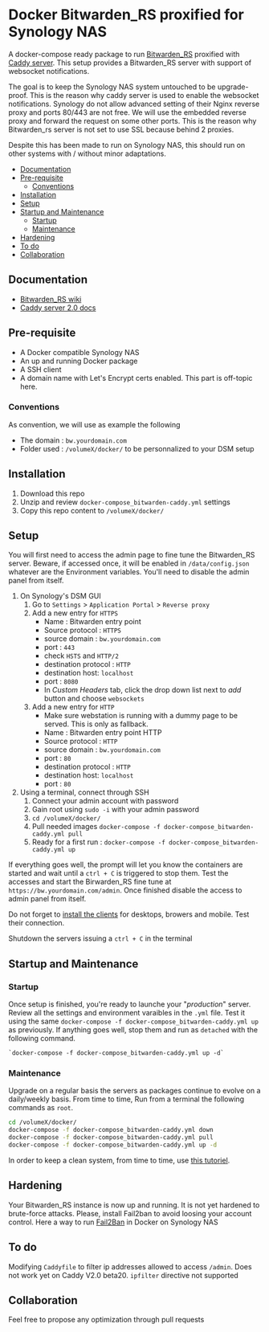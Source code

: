 # Docker Bitwarden_RS proxified for Synology NAS

A docker-compose ready package to run [Bitwarden_RS](https://github.com/dani-garcia/bitwarden_rs) proxified with [Caddy server](https://github.com/caddyserver/caddy-docker). This setup provides a Bitwarden_RS server with support of websocket notifications.
 
The goal is to keep the Synology NAS system untouched to be upgrade-proof. This is the reason why caddy server is used to enable the websocket notifications. Synology do not allow advanced setting of their Nginx reverse proxy and ports 80/443 are not free. We will use the embedded reverse proxy and forward the request on some other ports. This is the reason why Bitwarden_rs server is not set to use SSL because behind 2 proxies.

Despite this has been made to run on Synology NAS, this should run on other systems with / without minor adaptations.

  * [Documentation](#documentation)
  * [Pre-requisite](#pre-requisite)
    + [Conventions](#conventions)
  * [Installation](#installation)
  * [Setup](#setup)
  * [Startup and Maintenance](#startup-and-maintenance)
    + [Startup](#startup)
    + [Maintenance](#maintenance)
  * [Hardening](#hardening)
  * [To do](#to-do)
  * [Collaboration](#collaboration)

## Documentation

- [Bitwarden_RS wiki](https://github.com/dani-garcia/bitwarden_rs/wiki)
- [Caddy server 2.0 docs](https://caddyserver.com/docs/)

## Pre-requisite

- A Docker compatible Synology NAS
- An up and running Docker package
- A SSH client
- A domain name with Let's Encrypt certs enabled. This part is off-topic here.

### Conventions
As convention, we will use as example the following
- The domain : `bw.yourdomain.com`
- Folder used : `/volumeX/docker/` to be personnalized to your DSM setup

## Installation

1. Download this repo
2. Unzip and review `docker-compose_bitwarden-caddy.yml` settings
3. Copy this repo content to `/volumeX/docker/`

## Setup

You will first need to access the admin page to fine tune the Bitwarden_RS server. Beware, if accessed once, it will be enabled in `/data/config.json` whatever are the Environment variables. You'll need to disable the admin panel from itself.

1. On Synology's DSM GUI
	1. Go to `Settings` > `Application Portal` > `Reverse proxy`
	2. Add a new entry for `HTTPS`
		- Name : Bitwarden entry point
		- Source protocol : `HTTPS`
		- source domain : `bw.yourdomain.com`
		- port : `443`
		- check `HSTS` and `HTTP/2`
		- destination protocol : `HTTP`
		- destination host: `localhost`
		- port : `8080`
		- In _Custom Headers_ tab, click the drop down list next to _add_ button and choose `websockets`
	3. Add a new entry for `HTTP` 
		- Make sure webstation is running with a dummy page to be served. This is only as fallback.
		- Name : Bitwarden entry point HTTP
		- Source protocol : `HTTP`
		- source domain : `bw.yourdomain.com`
		- port : `80`
		- destination protocol : `HTTP`
		- destination host: `localhost`
		- port : `80`
2. Using a terminal, connect through SSH
	1. Connect your admin account with password
	2. Gain root using `sudo -i` with your admin password
	3. `cd /volumeX/docker/`
	4. Pull needed images `docker-compose -f docker-compose_bitwarden-caddy.yml pull`
	5. Ready for a first run : `docker-compose -f docker-compose_bitwarden-caddy.yml up`

If everything goes well, the prompt will let you know the containers are started and wait until a `ctrl + C` is triggered to stop them. Test the accesses and start the Birwarden_RS fine tune at `https://bw.yourdomain.com/admin`. Once finished disable the access to admin panel from itself. 

Do not forget to [install the clients](https://bitwarden.com/#download) for desktops, browers and mobile. Test their connection.

Shutdown the servers issuing a `ctrl + C` in the terminal

## Startup and Maintenance

### Startup
Once setup is finished, you're ready to launche your "_production_" server. Review all the settings and  environment varaibles in the `.yml` file. Test it using the same `docker-compose -f docker-compose_bitwarden-caddy.yml up` as previously. If anything goes well, stop them and run as `detached` with the following command.

	`docker-compose -f docker-compose_bitwarden-caddy.yml up -d`

### Maintenance
Upgrade on a regular basis the servers as packages continue to evolve on a daily/weekly basis. From time to time, Run from a terminal the following commands as `root`.

````sh
cd /volumeX/docker/
docker-compose -f docker-compose_bitwarden-caddy.yml down
docker-compose -f docker-compose_bitwarden-caddy.yml pull
docker-compose -f docker-compose_bitwarden-caddy.yml up -d
````

In order to keep a clean system, from time to time, use [this tutoriel](https://www.digitalocean.com/community/tutorials/how-to-remove-docker-images-containers-and-volumes).

## Hardening

Your Bitwarden_RS instance is now up and running. It is not yet hardened to brute-force attacks. Please, install Fail2ban to avoid loosing your account control. Here a way to run [Fail2Ban](https://github.com/sosandroid/docker-fail2ban-synology) in Docker on Synology NAS

## To do

Modifying `Caddyfile` to filter ip addresses allowed to access `/admin`. Does not work yet on Caddy V2.0 beta20. `ipfilter` directive not supported

## Collaboration
Feel free to propose any optimization through pull requests
